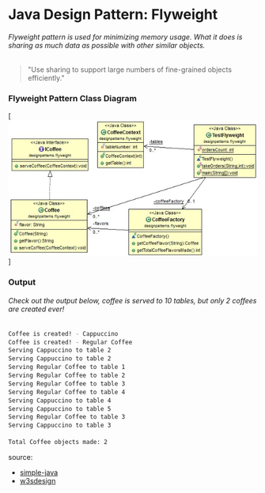 # Java Design Pattern: Flyweight

###### Flyweight pattern is used for minimizing memory usage. What it does is sharing as much data as possible with other similar objects.

>"Use sharing to support large numbers of fine-grained objects efficiently."

### Flyweight Pattern Class Diagram

[![flyweight-pattern](../../../../resources/img/flyweight.jpg)]

### Output

###### Check out the output below, coffee is served to 10 tables, but only 2 coffees are created ever!

```sh
Coffee is created! - Cappuccino
Coffee is created! - Regular Coffee
Serving Cappuccino to table 2
Serving Cappuccino to table 2
Serving Regular Coffee to table 1
Serving Regular Coffee to table 2
Serving Regular Coffee to table 3
Serving Regular Coffee to table 4
Serving Cappuccino to table 4
Serving Cappuccino to table 5
Serving Regular Coffee to table 3
Serving Cappuccino to table 3

Total Coffee objects made: 2
```

source:
- [simple-java](https://www.programcreek.com/2013/02/java-design-pattern-flyweight/) 
- [w3sdesign](http://www.w3sdesign.com/index0100.php)